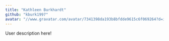```yaml
---
title: "Kathleen Burkhardt"
github: "kburk1997"
avatar: "//www.gravatar.com/avatar/7341398da193b8bfdde9615c6f069264?d=identicon"
---
```


User description here!
